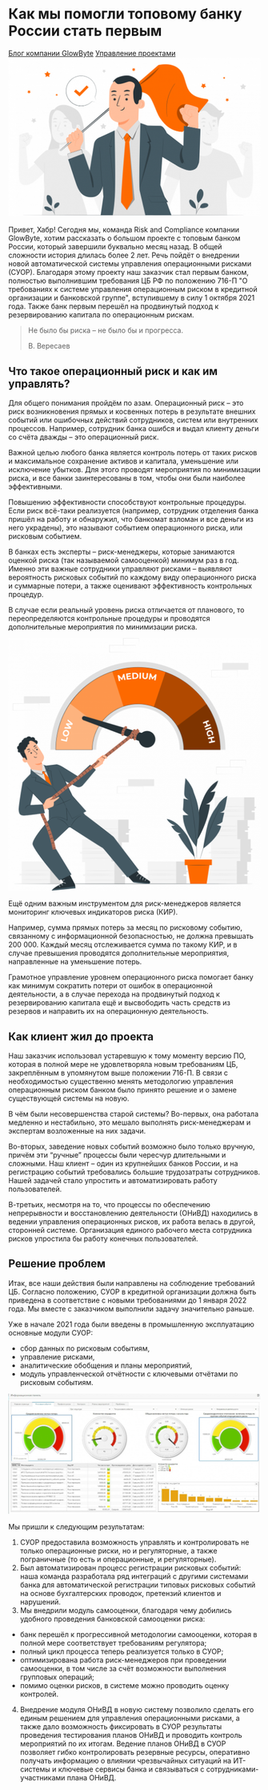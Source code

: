 # Как мы помогли топовому банку России стать первым
[Блог компании GlowByte](https://habr.com/ru/company/glowbyte/blog/) [Управление проектами](https://habr.com/ru/hub/pm/)
![test pic](/img/pervyi.png)

Привет, Хабр! Сегодня мы, команда Risk and Compliance компании GlowByte, хотим рассказать о большом проекте с топовым банком России, который завершили буквально месяц назад. В общей сложности история длилась более 2 лет. Речь пойдёт о внедрении новой автоматической системы управления операционными рисками (СУОР). Благодаря этому проекту наш заказчик стал первым банком, полностью выполнившим требования ЦБ РФ по положению 716-П "О требованиях к системе управления операционным риском в кредитной организации и банковской группе", вступившему в силу 1 октября 2021 года. Также банк первым перешёл на продвинутый подход к резервированию капитала по операционным рискам.
> Не было бы риска – не было бы и прогресса.
> 
> В. Вересаев
## Что такое операционный риск и как им управлять?
Для общего понимания пройдём по азам. Операционный риск – это риск возникновения прямых и косвенных потерь в результате внешних событий или ошибочных действий сотрудников, систем или внутренних процессов. Например, сотрудник банка ошибся и выдал клиенту деньги со счёта дважды – это операционный риск.

Важной целью любого банка является контроль потерь от таких рисков и максимальное сохранение активов и капитала, уменьшение или исключение убытков. Для этого проводят мероприятия по минимизации риска, и все банки заинтересованы в том, чтобы они были наиболее эффективными. 

Повышению эффективности способствуют контрольные процедуры. Если риск всё-таки реализуется (например, сотрудник отделения банка пришёл на работу и обнаружил, что банкомат взломан и все деньги из него украдены), это называют событием операционного риска, или рисковым событием. 

В банках есть эксперты – риск-менеджеры, которые занимаются оценкой риска (так называемой самооценкой) минимум раз в год. Именно эти важные сотрудники управляют рисками – выявляют вероятность рисковых событий по каждому виду операционного риска и суммарные потери, а также оценивают эффективность контрольных процедур. 

В случае если реальный уровень риска отличается от планового, то переопределяются контрольные процедуры и проводятся дополнительные мероприятия по минимизации риска.

![test2 pic](/img/2.png)

Ещё одним важным инструментом для риск-менеджеров является мониторинг ключевых индикаторов риска (КИР). 

Например, сумма прямых потерь за месяц по рисковому событию, связанному с информационной безопасностью, не должна превышать 200 000. Каждый месяц отслеживается сумма по такому КИР, и в случае превышения проводятся дополнительные мероприятия, направленные на уменьшение потерь.

Грамотное управление уровнем операционного риска помогает банку как минимум сократить потери от ошибок в операционной деятельности, а в случае перехода на продвинутый подход к резервированию капитала ещё и высвободить часть средств из резервов и направить их на операционную деятельность.

## Как клиент жил до проекта

Наш заказчик использовал устаревшую к тому моменту версию ПО, которая в полной мере не удовлетворяла новым требованиям ЦБ, закреплённым в упомянутом выше положении 716-П. В связи с необходимостью существенно менять методологию управления операционным риском банком было принято решение и о замене существующей системы на новую.

В чём были несовершенства старой системы? Во-первых, она работала медленно и нестабильно, это мешало выполнять риск-менеджерам и экспертам возложенные на них задачи. 

Во-вторых, заведение новых событий возможно было только вручную, причём эти “ручные” процессы были чересчур длительными и сложными. Наш клиент – один из крупнейших банков России, и на регистрацию событий требовались большие трудозатраты сотрудников. Нашей задачей стало упростить и автоматизировать работу пользователей. 

В-третьих, несмотря на то, что процессы по обеспечению непрерывности и восстановлению деятельности (ОНиВД) находились в ведении управления операционных рисков, их работа велась в другой, сторонней системе. Организация единого рабочего места сотрудника рисков упростила бы работу конечных пользователей.

## Решение проблем

Итак, все наши действия были направлены на соблюдение требований ЦБ. Согласно положению, СУОР в кредитной организации должна быть приведена в соответствие с новыми требованиями до 1 января 2022 года. Мы вместе с заказчиком выполнили задачу значительно раньше. 

Уже в начале 2021 года были введены в промышленную эксплуатацию основные модули СУОР:
* сбор данных по рисковым событиям, 
* управление рисками, 
* аналитические обобщения и планы мероприятий,
* модуль управленческой отчётности с ключевыми отчётами по рисковым событиям. 

![test3 pic](/img/3.jpg)

Мы пришли к следующим результатам:

1. СУОР предоставила возможность управлять и контролировать не только операционные риски, но и регуляторные, а также пограничные (то есть и операционные, и регуляторные).
2. Был автоматизирован процесс регистрации рисковых событий: наша команда разработала ряд интеграций с другими системами банка для автоматической регистрации типовых рисковых событий на основе бухгалтерских проводок, претензий клиентов и нарушений. 
3. Мы внедрили модуль самооценки, благодаря чему добились удобного проведения банковской самооценки риска:

* банк перешёл к прогрессивной методологии самооценки, которая в полной мере соответствует требованиям регулятора;
* полный цикл процесса теперь реализуется только в СУОР;
* оптимизирована работа риск-менеджеров при проведении самооценки, в том числе за счёт возможности выполнения групповых операций;
* помимо оценки рисков, в системе можно проводить оценку контролей.

4. Внедрение модуля ОНиВД в новую систему позволило сделать его единым решением для управления операционными рисками, а также дало возможность фиксировать в СУОР результаты проведения тестирования планов ОНиВД и проводить контроль мероприятий по их итогам. Ведение планов ОНиВД в СУОР позволяет гибко контролировать резервные ресурсы, оперативно получать информацию о влиянии чрезвычайных ситуаций на ИТ-системы и ключевые сервисы банка и связываться с сотрудниками-участниками плана ОНиВД.


